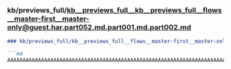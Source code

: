 ### kb/previews_full/kb__previews_full__kb__previews_full__flows__master-first__master-only@guest.har.part052.md.part001.md.part002.md

```md
### kb/previews_full/kb__previews_full__flows__master-first__master-only@guest.har.part052.md.part001.md (part 002)

```md
AAAAAAAAAAAAAAAAAAAAAAAAAAAAAAAAAAAAAAAAAAAAAAAAAAAAAAAAAAAAAAAAAAAAAAAAAAAAAAAAAAAAAAAAAAAAA
```

```

```
